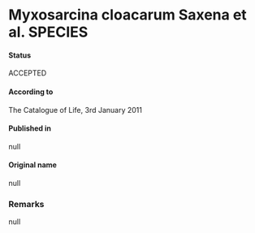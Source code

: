 # Myxosarcina cloacarum Saxena et al. SPECIES

#### Status
ACCEPTED

#### According to
The Catalogue of Life, 3rd January 2011

#### Published in
null

#### Original name
null

### Remarks
null